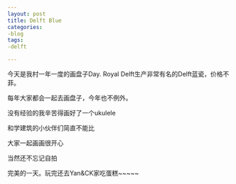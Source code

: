 ```yaml
---
layout: post
title: Delft Blue
categories:
-blog
tags:
-delft

---
```

今天是我村一年一度的画盘子Day. Royal Delft生产非常有名的Delft蓝瓷，价格不菲。

每年大家都会一起去画盘子，今年也不例外。

没有经验的我辛苦得画好了一个ukulele

和学建筑的小伙伴们简直不能比

大家一起画画很开心

当然还不忘记自拍

完美的一天。玩完还去Yan&CK家吃蛋糕~~~~~